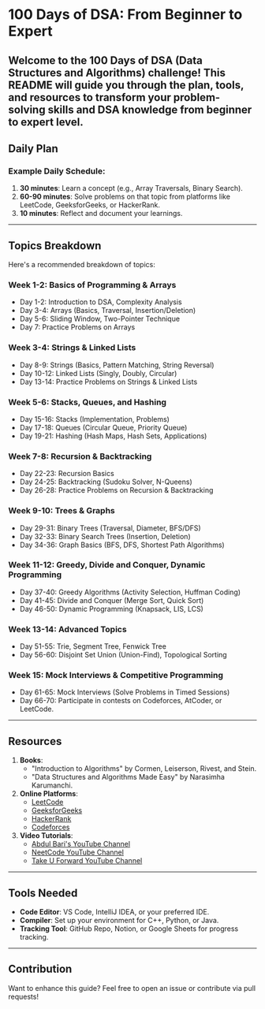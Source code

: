 # 100 Days of DSA: From Beginner to Expert

Welcome to the **100 Days of DSA (Data Structures and Algorithms)** challenge! This README will guide you through the plan, tools, and resources to transform your problem-solving skills and DSA knowledge from beginner to expert level.
---

## Daily Plan
### Example Daily Schedule:
1. **30 minutes**: Learn a concept (e.g., Array Traversals, Binary Search).
2. **60-90 minutes**: Solve problems on that topic from platforms like LeetCode, GeeksforGeeks, or HackerRank.
3. **10 minutes**: Reflect and document your learnings.

---

## Topics Breakdown
Here's a recommended breakdown of topics:

### Week 1-2: Basics of Programming & Arrays
- Day 1-2: Introduction to DSA, Complexity Analysis
- Day 3-4: Arrays (Basics, Traversal, Insertion/Deletion)
- Day 5-6: Sliding Window, Two-Pointer Technique
- Day 7: Practice Problems on Arrays

### Week 3-4: Strings & Linked Lists
- Day 8-9: Strings (Basics, Pattern Matching, String Reversal)
- Day 10-12: Linked Lists (Singly, Doubly, Circular)
- Day 13-14: Practice Problems on Strings & Linked Lists

### Week 5-6: Stacks, Queues, and Hashing
- Day 15-16: Stacks (Implementation, Problems)
- Day 17-18: Queues (Circular Queue, Priority Queue)
- Day 19-21: Hashing (Hash Maps, Hash Sets, Applications)

### Week 7-8: Recursion & Backtracking
- Day 22-23: Recursion Basics
- Day 24-25: Backtracking (Sudoku Solver, N-Queens)
- Day 26-28: Practice Problems on Recursion & Backtracking

### Week 9-10: Trees & Graphs
- Day 29-31: Binary Trees (Traversal, Diameter, BFS/DFS)
- Day 32-33: Binary Search Trees (Insertion, Deletion)
- Day 34-36: Graph Basics (BFS, DFS, Shortest Path Algorithms)

### Week 11-12: Greedy, Divide and Conquer, Dynamic Programming
- Day 37-40: Greedy Algorithms (Activity Selection, Huffman Coding)
- Day 41-45: Divide and Conquer (Merge Sort, Quick Sort)
- Day 46-50: Dynamic Programming (Knapsack, LIS, LCS)

### Week 13-14: Advanced Topics
- Day 51-55: Trie, Segment Tree, Fenwick Tree
- Day 56-60: Disjoint Set Union (Union-Find), Topological Sorting

### Week 15: Mock Interviews & Competitive Programming
- Day 61-65: Mock Interviews (Solve Problems in Timed Sessions)
- Day 66-70: Participate in contests on Codeforces, AtCoder, or LeetCode.

---

## Resources
1. **Books**:
   - "Introduction to Algorithms" by Cormen, Leiserson, Rivest, and Stein.
   - "Data Structures and Algorithms Made Easy" by Narasimha Karumanchi.
2. **Online Platforms**:
   - [LeetCode](https://leetcode.com/)
   - [GeeksforGeeks](https://www.geeksforgeeks.org/)
   - [HackerRank](https://www.hackerrank.com/)
   - [Codeforces](https://codeforces.com/)
3. **Video Tutorials**:
   - [Abdul Bari's YouTube Channel](https://www.youtube.com/user/abdulbari2)
   - [NeetCode YouTube Channel](https://www.youtube.com/@neetcode)
   - [Take U Forward YouTube Channel](https://www.youtube.com/@takeUforward)

---

## Tools Needed
- **Code Editor**: VS Code, IntelliJ IDEA, or your preferred IDE.
- **Compiler**: Set up your environment for C++, Python, or Java.
- **Tracking Tool**: GitHub Repo, Notion, or Google Sheets for progress tracking.

---

## Contribution
Want to enhance this guide? Feel free to open an issue or contribute via pull requests!

